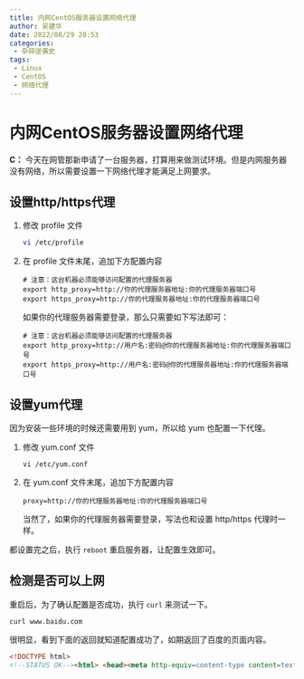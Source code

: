 ```yaml
---
title: 内网CentOS服务器设置网络代理
author: 吴建华
date: 2022/08/29 20:53
categories:
 - 杂碎逆袭史
tags:
 - Linux
 - CentOS
 - 网络代理
---
```


# 内网CentOS服务器设置网络代理

**C：** 今天在网管那新申请了一台服务器，打算用来做测试环境。但是内网服务器没有网络，所以需要设置一下网络代理才能满足上网要求。

<!-- more -->

## 设置http/https代理

1. 修改 profile 文件

   ```sh
   vi /etc/profile
   ```

2. 在 profile 文件末尾，追加下方配置内容

   ```shell
   # 注意：这台机器必须能够访问配置的代理服务器
   export http_proxy=http://你的代理服务器地址:你的代理服务器端口号
   export https_proxy=http://你的代理服务器地址:你的代理服务器端口号
   ```
   
   如果你的代理服务器需要登录，那么只需要如下写法即可：
   
   ```shell
   # 注意：这台机器必须能够访问配置的代理服务器
   export http_proxy=http://用户名:密码@你的代理服务器地址:你的代理服务器端口号
   export https_proxy=http://用户名:密码@你的代理服务器地址:你的代理服务器端口号
   ```


## 设置yum代理

因为安装一些环境的时候还需要用到 yum，所以给 yum 也配置一下代理。

1. 修改 yum.conf 文件

   ```shell
   vi /etc/yum.conf
   ```

2. 在 yum.conf 文件末尾，追加下方配置内容

   ```shell
   proxy=http://你的代理服务器地址:你的代理服务器端口号
   ```

   当然了，如果你的代理服务器需要登录，写法也和设置 http/https 代理时一样。

都设置完之后，执行 `reboot` 重启服务器，让配置生效即可。

## 检测是否可以上网

重启后，为了确认配置是否成功，执行 `curl` 来测试一下。

```shell
curl www.baidu.com
```

很明显，看到下面的返回就知道配置成功了，如期返回了百度的页面内容。

```html
<!DOCTYPE html>
<!--STATUS OK--><html> <head><meta http-equiv=content-type content=text/html;charset=utf-8><meta http-equiv=X-UA-Compatible content=IE=Edge><meta content=always name=referrer><link rel=stylesheet type=text/css href=http://s1.bdstatic.com/r/www/cache/bdorz/baidu.min.css><title>百度一下，你就知道</title></head> <body link=#0000cc> <div id=wrapper> <div id=head> <div class=head_wrapper> <div class=s_form> <div class=s_form_wrapper> <div id=lg> <img hidefocus=true src=//www.baidu.com/img/bd_logo1.png width=270 height=129> </div> <form id=form name=f action=//www.baidu.com/s class=fm> <input type=hidden name=bdorz_come value=1> <input type=hidden name=ie value=utf-8> <input type=hidden name=f value=8> <input type=hidden name=rsv_bp value=1> <input type=hidden name=rsv_idx value=1> <input type=hidden name=tn value=baidu><span class="bg s_ipt_wr"><input id=kw name=wd class=s_ipt value maxlength=255 autocomplete=off autofocus></span><span class="bg s_btn_wr"><input type=submit id=su value=百度一下 class="bg s_btn"></span> </form> </div> </div> <div id=u1> <a href=http://news.baidu.com name=tj_trnews class=mnav>新闻</a> <a href=http://www.hao123.com name=tj_trhao123 class=mnav>hao123</a> <a href=http://map.baidu.com name=tj_trmap class=mnav>地图</a> <a href=http://v.baidu.com name=tj_trvideo class=mnav>视频</a> <a href=http://tieba.baidu.com name=tj_trtieba class=mnav>贴吧</a> <noscript> <a href=http://www.baidu.com/bdorz/login.gif?login&amp;tpl=mn&amp;u=http%3A%2F%2Fwww.baidu.com%2f%3fbdorz_come%3d1 name=tj_login class=lb>登录</a> </noscript> <script>document.write('<a href="http://www.baidu.com/bdorz/login.gif?login&tpl=mn&u='+ encodeURIComponent(window.location.href+ (window.location.search === "" ? "?" : "&")+ "bdorz_come=1")+ '" name="tj_login" class="lb">登录</a>');</script> <a href=//www.baidu.com/more/ name=tj_briicon class=bri style="display: block;">更多产品</a> </div> </div> </div> <div id=ftCon> <div id=ftConw> <p id=lh> <a href=http://home.baidu.com>关于百度</a> <a href=http://ir.baidu.com>About Baidu</a> </p> <p id=cp>&copy;2017&nbsp;Baidu&nbsp;<a href=http://www.baidu.com/duty/>使用百度前必读</a>&nbsp; <a href=http://jianyi.baidu.com/ class=cp-feedback>意见反馈</a>&nbsp;京ICP证030173号&nbsp; <img src=//www.baidu.com/img/gs.gif> </p> </div> </div> </div> </body> </html>
```

